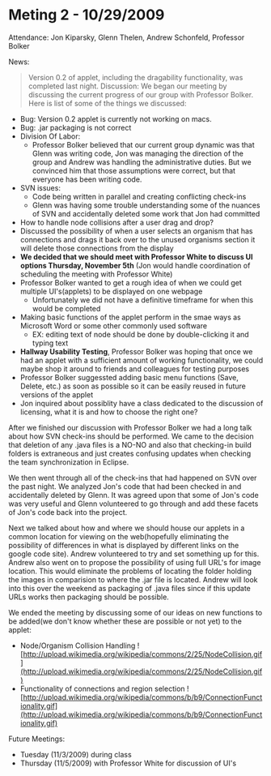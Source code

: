 # Meting 2 - 10/29/2009 #

Attendance: Jon Kiparsky, Glenn Thelen, Andrew Schonfeld, Professor Bolker

News:
> Version 0.2 of applet, including the dragability functionality, was completed last night.
Discussion:
> We began our meeting by discussing the current progress of our group with Professor Bolker. Here is list of some of the things we discussed:
  * Bug: Version 0.2 applet is currently not working on macs.
  * Bug: .jar packaging is not correct
  * Division Of Labor:
    * Professor Bolker believed that our current group dynamic was that Glenn was writing code, Jon was managing the direction of the group and Andrew was handling the administrative duties.  But we convinced him that those assumptions were correct, but that everyone has been writing code.
  * SVN issues:
    * Code being written in parallel and creating conflicting check-ins
    * Glenn was having some trouble understanding some of the nuances of SVN and accidentally deleted some work that Jon had committed
  * How to handle node collisions after a user drag and drop?
  * Discussed the possibility of when a user selects an organism that has connections and drags it back over to the unused organisms section it will delete those connections from the display
  * **We decided that we should meet with Professor White to discuss UI options Thursday, November 5th** (Jon would handle coordination of scheduling the meeting with Professor White)
  * Professor Bolker wanted to get a rough idea of when we could get multiple UI's(applets) to be displayed on one webpage
    * Unfortunately we did not have a definitive timeframe for when this would be completed
  * Making basic functions of the applet perform in the smae ways as Microsoft Word or some other commonly used software
    * EX: editing text of node should be done by double-clicking it and typing text
  * **Hallway Usability Testing**, Professor Bolker was hoping that once we had an applet with a sufficient amount of working functionality, we could maybe shop it around to friends and colleagues for testing purposes
  * Professor Bolker suggessted adding basic menu functions (Save, Delete, etc.) as soon as possible so it can be easily reused in future versions of the applet
  * Jon inquired about possiblity have a class dedicated to the discussion of licensing, what it is and how to choose the right one?

After we finished our discussion with Professor Bolker we had a long talk about how SVN check-ins should be performed.  We came to the decision that deletion of any .java files is a NO-NO and also that checking-in build folders is extraneous and just creates confusing updates when checking the team synchronization in Eclipse.

We then went through all of the check-ins that had happened on SVN over the past night.  We analyzed Jon's code that had been checked in and accidentally deleted by Glenn.  It was agreed upon that some of Jon's code was very useful and Glenn volunteered to go through and add these facets of Jon's code back into the project.

Next we talked about how and where we should house our applets in a common location for viewing on the web(hopefully eliminating the possibility of differences in what is displayed by different links on the google code site).  Andrew volunteered to try and set something up for this.  Andrew also went on to propose the possibility of using full URL's for image location.  This would eliminate the problems of locating the folder holding the images in comparision to where the .jar file is located.  Andrew will look into this over the weekend as packaging of .java files since if this update URLs works then packaging should be possible.

We ended the meeting by discussing some of our ideas on new functions to be added(we don't know whether these are possible or not yet) to the applet:
  * Node/Organism Collision Handling
![http://upload.wikimedia.org/wikipedia/commons/2/25/NodeCollision.gif](http://upload.wikimedia.org/wikipedia/commons/2/25/NodeCollision.gif)
  * Functionality of connections and region selection
![http://upload.wikimedia.org/wikipedia/commons/b/b9/ConnectionFunctionality.gif](http://upload.wikimedia.org/wikipedia/commons/b/b9/ConnectionFunctionality.gif)

Future Meetings:
  * Tuesday (11/3/2009) during class
  * Thursday (11/5/2009) with Professor White for discussion of UI's